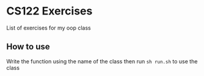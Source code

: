 # CS122 Exercises

List of exercises for my oop class

## How to use

Write the function using the name of the class then run `sh run.sh` to use the class
